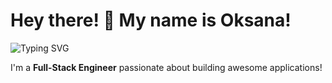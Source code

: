 
# Hey there! 👋 My name is Oksana! 
![Typing SVG](https://readme-typing-svg.herokuapp.com?font=Fira+Code&pause=1000&color=F7A500&width=435&lines=Full+Stack+Developer;Passionate+about+Coding;Lifelong+Learner;And+just+like+codding!)

I'm a **Full-Stack Engineer** passionate about building awesome applications!  


